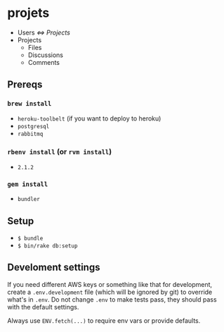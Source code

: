 # projets

* Users _<=> Projects_
* Projects
    * Files
    * Discussions
    * Comments

## Prereqs

### `brew install`

* `heroku-toolbelt` (if you want to deploy to heroku)
* `postgresql`
* `rabbitmq`

### `rbenv install` (or `rvm install`)

* `2.1.2`

### `gem install`

* `bundler`

## Setup

* `$ bundle`
* `$ bin/rake db:setup`

## Develoment settings

If you need different AWS keys or something like that for development,
create a `.env.development` file (which will be ignored by git) to
override what's in `.env`. Do not change `.env` to make tests pass, they
should pass with the default settings.

Always use `ENV.fetch(...)` to require env vars or provide defaults.
